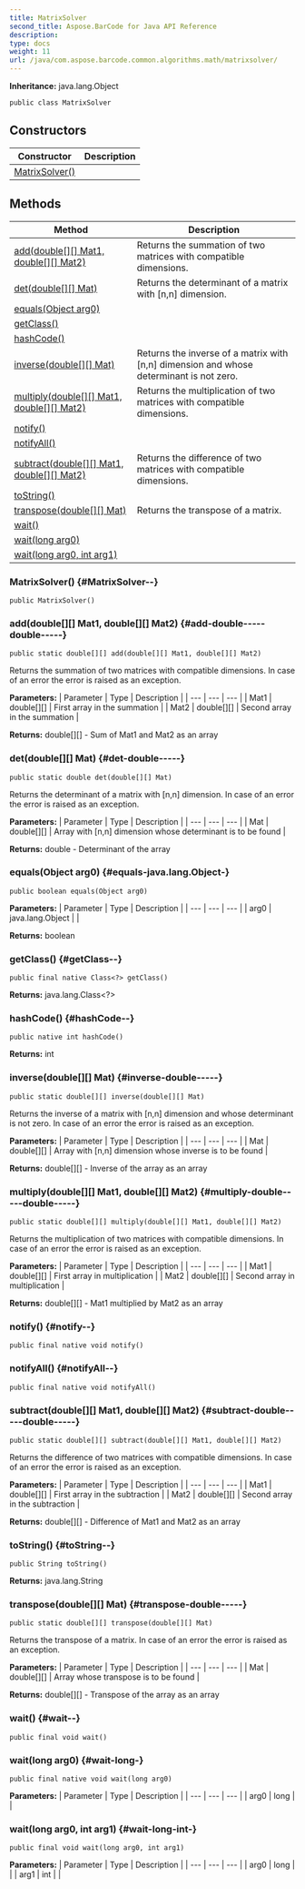 ```yaml
---
title: MatrixSolver
second_title: Aspose.BarCode for Java API Reference
description: 
type: docs
weight: 11
url: /java/com.aspose.barcode.common.algorithms.math/matrixsolver/
---
```

**Inheritance:**
java.lang.Object
```
public class MatrixSolver
```
## Constructors

| Constructor | Description |
| --- | --- |
| [MatrixSolver()](#MatrixSolver--) |  |
## Methods

| Method | Description |
| --- | --- |
| [add(double[][] Mat1, double[][] Mat2)](#add-double-----double-----) | Returns the summation of two matrices with compatible dimensions. |
| [det(double[][] Mat)](#det-double-----) | Returns the determinant of a matrix with [n,n] dimension. |
| [equals(Object arg0)](#equals-java.lang.Object-) |  |
| [getClass()](#getClass--) |  |
| [hashCode()](#hashCode--) |  |
| [inverse(double[][] Mat)](#inverse-double-----) | Returns the inverse of a matrix with [n,n] dimension and whose determinant is not zero. |
| [multiply(double[][] Mat1, double[][] Mat2)](#multiply-double-----double-----) | Returns the multiplication of two matrices with compatible dimensions. |
| [notify()](#notify--) |  |
| [notifyAll()](#notifyAll--) |  |
| [subtract(double[][] Mat1, double[][] Mat2)](#subtract-double-----double-----) | Returns the difference of two matrices with compatible dimensions. |
| [toString()](#toString--) |  |
| [transpose(double[][] Mat)](#transpose-double-----) | Returns the transpose of a matrix. |
| [wait()](#wait--) |  |
| [wait(long arg0)](#wait-long-) |  |
| [wait(long arg0, int arg1)](#wait-long-int-) |  |
### MatrixSolver() {#MatrixSolver--}
```
public MatrixSolver()
```


### add(double[][] Mat1, double[][] Mat2) {#add-double-----double-----}
```
public static double[][] add(double[][] Mat1, double[][] Mat2)
```


Returns the summation of two matrices with compatible dimensions. In case of an error the error is raised as an exception.

**Parameters:**
| Parameter | Type | Description |
| --- | --- | --- |
| Mat1 | double[][] | First array in the summation |
| Mat2 | double[][] | Second array in the summation |

**Returns:**
double[][] - Sum of Mat1 and Mat2 as an array
### det(double[][] Mat) {#det-double-----}
```
public static double det(double[][] Mat)
```


Returns the determinant of a matrix with [n,n] dimension. In case of an error the error is raised as an exception.

**Parameters:**
| Parameter | Type | Description |
| --- | --- | --- |
| Mat | double[][] | Array with [n,n] dimension whose determinant is to be found |

**Returns:**
double - Determinant of the array
### equals(Object arg0) {#equals-java.lang.Object-}
```
public boolean equals(Object arg0)
```




**Parameters:**
| Parameter | Type | Description |
| --- | --- | --- |
| arg0 | java.lang.Object |  |

**Returns:**
boolean
### getClass() {#getClass--}
```
public final native Class<?> getClass()
```




**Returns:**
java.lang.Class<?>
### hashCode() {#hashCode--}
```
public native int hashCode()
```




**Returns:**
int
### inverse(double[][] Mat) {#inverse-double-----}
```
public static double[][] inverse(double[][] Mat)
```


Returns the inverse of a matrix with [n,n] dimension and whose determinant is not zero. In case of an error the error is raised as an exception.

**Parameters:**
| Parameter | Type | Description |
| --- | --- | --- |
| Mat | double[][] | Array with [n,n] dimension whose inverse is to be found |

**Returns:**
double[][] - Inverse of the array as an array
### multiply(double[][] Mat1, double[][] Mat2) {#multiply-double-----double-----}
```
public static double[][] multiply(double[][] Mat1, double[][] Mat2)
```


Returns the multiplication of two matrices with compatible dimensions. In case of an error the error is raised as an exception.

**Parameters:**
| Parameter | Type | Description |
| --- | --- | --- |
| Mat1 | double[][] | First array in multiplication |
| Mat2 | double[][] | Second array in multiplication |

**Returns:**
double[][] - Mat1 multiplied by Mat2 as an array
### notify() {#notify--}
```
public final native void notify()
```




### notifyAll() {#notifyAll--}
```
public final native void notifyAll()
```




### subtract(double[][] Mat1, double[][] Mat2) {#subtract-double-----double-----}
```
public static double[][] subtract(double[][] Mat1, double[][] Mat2)
```


Returns the difference of two matrices with compatible dimensions. In case of an error the error is raised as an exception.

**Parameters:**
| Parameter | Type | Description |
| --- | --- | --- |
| Mat1 | double[][] | First array in the subtraction |
| Mat2 | double[][] | Second array in the subtraction |

**Returns:**
double[][] - Difference of Mat1 and Mat2 as an array
### toString() {#toString--}
```
public String toString()
```




**Returns:**
java.lang.String
### transpose(double[][] Mat) {#transpose-double-----}
```
public static double[][] transpose(double[][] Mat)
```


Returns the transpose of a matrix. In case of an error the error is raised as an exception.

**Parameters:**
| Parameter | Type | Description |
| --- | --- | --- |
| Mat | double[][] | Array whose transpose is to be found |

**Returns:**
double[][] - Transpose of the array as an array
### wait() {#wait--}
```
public final void wait()
```




### wait(long arg0) {#wait-long-}
```
public final native void wait(long arg0)
```




**Parameters:**
| Parameter | Type | Description |
| --- | --- | --- |
| arg0 | long |  |

### wait(long arg0, int arg1) {#wait-long-int-}
```
public final void wait(long arg0, int arg1)
```




**Parameters:**
| Parameter | Type | Description |
| --- | --- | --- |
| arg0 | long |  |
| arg1 | int |  |

